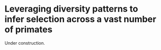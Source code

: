 # Leveraging diversity patterns to infer selection across a vast number of primates

Under construction.